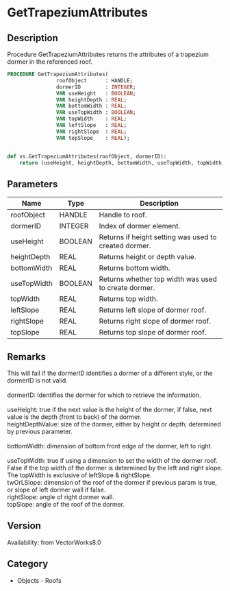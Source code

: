 # GetTrapeziumAttributes

## Description
Procedure GetTrapeziumAttributes returns the attributes of a trapezium dormer in the referenced roof.

```pascal
PROCEDURE GetTrapeziumAttributes(
				roofObject      : HANDLE;
				dormerID        : INTEGER;
				VAR useHeight   : BOOLEAN;
				VAR heightDepth : REAL;
				VAR bottomWidth : REAL;
				VAR useTopWidth : BOOLEAN;
				VAR topWidth    : REAL;
				VAR leftSlope   : REAL;
				VAR rightSlope  : REAL;
				VAR topSlope    : REAL);
```

```python

def vs.GetTrapeziumAttributes(roofObject, dormerID):
    return (useHeight, heightDepth, bottomWidth, useTopWidth, topWidth, leftSlope, rightSlope, topSlope)
```

## Parameters
|Name|Type|Description|
|---|---|---|
|roofObject|HANDLE|Handle to roof.|
|dormerID|INTEGER|Index of dormer element.|
|useHeight|BOOLEAN|Returns if height setting was used to created dormer.|
|heightDepth|REAL|Returns height or depth value.|
|bottomWidth|REAL|Returns bottom width.|
|useTopWidth|BOOLEAN|Returns whether top width was used to create dormer.|
|topWidth|REAL|Returns top width.|
|leftSlope|REAL|Returns left slope of dormer roof.|
|rightSlope|REAL|Returns right slope of dormer roof.|
|topSlope|REAL|Returns top slope of dormer roof.|

## Remarks
This will fail if the dormerID identifies a dormer of a different style, or the dormerID is not valid.<BR>
<BR>
dormerID: Identifies the dormer for which to retrieve the information.<BR>
<BR>
useHeight: true if the next value is the height of the dormer, if false, next value is the depth (front to back) of the dormer.<BR>
heightDepthValue: size of the dormer, either by height or depth; determined by previous parameter.<BR>
<BR>
bottomWidth: dimension of bottom front edge of the dormer, left to right.<BR>
<BR>
useTopWidth: true if using a dimension to set the width of the dormer roof.  False if the top width of the dormer is determined by the left and right slope.  The topWidth is exclusive of leftSlope &amp; rightSlope.<BR>
twOrLSlope: dimension of the roof of the dormer if previous param is true, or slope of left dormer wall if false.<BR>
rightSlope: angle of right dormer wall.<BR>
topSlope: angle of the roof of the dormer.

## Version
Availability: from VectorWorks8.0
## Category
* Objects - Roofs

